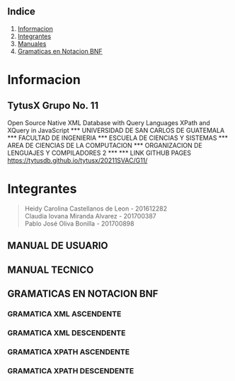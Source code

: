 
## Indice
1. [Informacion](#informacion)
2. [Integrantes](#integrantes)
3. [Manuales](#installation)
4. [Gramaticas en Notacion BNF](#gramaticas)

# Informacion
## TytusX Grupo No. 11
Open Source Native XML Database with Query Languages XPath and XQuery in JavaScript *** UNIVERSIDAD DE SAN CARLOS DE GUATEMALA *** FACULTAD DE INGENIERIA *** ESCUELA DE CIENCIAS Y SISTEMAS *** AREA DE CIENCIAS DE LA COMPUTACION *** ORGANIZACION DE LENGUAJES Y COMPILADORES 2 *** *** LINK GITHUB PAGES
https://tytusdb.github.io/tytusx/20211SVAC/G11/


# Integrantes
  > Heidy Carolina Castellanos de Leon   - 201612282  
  > Claudia Iovana Miranda Alvarez       - 201700387  
  > Pablo José Oliva Bonilla             - 201700898  

## MANUAL DE USUARIO

## MANUAL TECNICO

## GRAMATICAS EN NOTACION BNF

### GRAMATICA XML ASCENDENTE

### GRAMATICA XML DESCENDENTE

### GRAMATICA XPATH ASCENDENTE

### GRAMATICA XPATH DESCENDENTE


